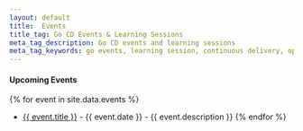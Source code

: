 ```yaml
---
layout: default
title:  Events
title_tag: Go CD Events & Learning Sessions
meta_tag_description: Go CD events and learning sessions
meta_tag_keywords: go events, learning session, continuous delivery, open source, go cd
---
```


#### Upcoming Events

{% for event in site.data.events %}
- <a href="{{ event.url }}">{{ event.title }}</a> - {{ event.date }} - {{ event.description }}
{% endfor %}